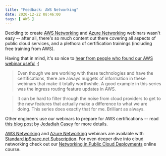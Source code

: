 ```yaml
---
title: "Feedback: AWS Networking"
date: 2020-12-22 08:46:00
tags: [ AWS ]
---
```

Deciding to create [AWS Networking](https://www.ipspace.net/Amazon_Web_Services_Networking) and [Azure Networking](https://www.ipspace.net/Microsoft_Azure_Networking) webinars wasn't easy -- after all, there's so much content out there covering all aspects of public cloud services, and a plethora of certification trainings (including free training from AWS).

Having that in mind, it's so nice to [hear from people who found our AWS webinar useful](https://www.ipspace.net/Amazon_Web_Services_Networking#Happy_Campers) ;)

> Even though we are working with these technologies and have the certifications, there are always nuggets of information in these webinars that make it totally worthwhile. A good example in this series was the ingress routing feature updates in AWS. 

> It can be hard to filter through the noise from cloud providers to get to the new features that actually make a difference to what we are doing. This series does exactly that for me. Brilliant as always. 

Other engineers use our webinars to prepare for AWS certifications -- read [this blog post](https://neckercube.com/posts/2020-12-18-how-i-passed-the-aws-advanced-networking-specialty-exam/) by [Jedadiah Casey](https://twitter.com/Wax_Trax) for more details.
 
[AWS Networking](https://www.ipspace.net/Amazon_Web_Services_Networking) and [Azure Networking](https://www.ipspace.net/Microsoft_Azure_Networking) webinars are available with [Standard ipSpace.net Subscription](https://www.ipspace.net/Subscription/). For even deeper dive into cloud networking check out our [Networking in Public Cloud Deployments](https://www.ipspace.net/PubCloud/) online course.